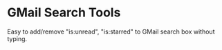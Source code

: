 # GMail Search Tools

Easy to add/remove "is:unread", "is:starred" to GMail search box without typing.
